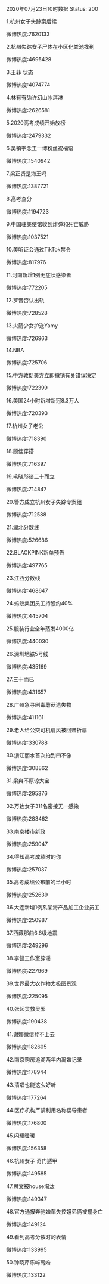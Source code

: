 2020年07月23日10时数据
Status: 200

1.杭州女子失踪案后续

微博热度:7620133

2.杭州失踪女子尸体在小区化粪池找到

微博热度:4695428

3.王菲 状态

微博热度:4074774

4.林有有舔许幻山冰淇淋

微博热度:2626581

5.2020高考成绩开始放榜

微博热度:2479332

6.吴镇宇念王一博粉丝祝福语

微博热度:1540942

7.梁正贤是海王吗

微博热度:1387721

8.高考查分

微博热度:1194723

9.中国驻美使馆收到炸弹和死亡威胁

微博热度:1037521

10.美听证会通过TikTok禁令

微博热度:817976

11.河南新增1例无症状感染者

微博热度:772205

12.罗晋否认出轨

微博热度:728528

13.火箭少女护送Yamy

微博热度:726963

14.NBA

微博热度:725706

15.中方敦促美方立即撤销有关错误决定

微博热度:722399

16.美国24小时新增新冠8.3万人

微博热度:720393

17.杭州女子老公

微博热度:718390

18.顾佳穿搭

微博热度:716397

19.毛晓彤谈三十而立

微博热度:714847

20.警方成立杭州女子失踪专案组

微博热度:712588

21.湖北分数线

微博热度:526686

22.BLACKPINK新单预告

微博热度:497765

23.江西分数线

微博热度:468647

24.蚂蚁集团员工持股约40%

微博热度:445704

25.服装行业全年蒸发4000亿

微博热度:440030

26.深圳地铁5号线

微博热度:435169

27.三十而已

微博热度:431657

28.广州急寻剧毒蘑菇遗失物

微博热度:411161

29.老人给公交司机扇风被回赠折扇

微博热度:330788

30.浙江丽水首次拍到四不像

微博热度:308862

31.梁爽不原谅大宝

微博热度:295376

32.万达女子311名密接无一感染

微博热度:283462

33.南京楼市新政

微博热度:259047

34.得知高考成绩时的你

微博热度:257037

35.高考成绩公布前的半小时

微博热度:252639

36.大连新增1例系某海产品加工企业员工

微博热度:250987

37.西藏那曲6.6级地震

微博热度:249296

38.李健工作室辟谣

微博热度:227969

39.世界最大农作物太极图景观

微博热度:225095

40.张起灵救吴邪

微博热度:190438

41.谢娜微信登不上去

微博热度:182605

42.南京购房追溯两年内离婚记录

微博热度:178944

43.清唱也能这么好听

微博热度:177264

44.医疗机构严禁利用名称误导患者

微博热度:176800

45.闪耀暖暖

微博热度:156358

46.杭州女子 奇门遁甲

微博热度:149585

47.思文被house淘汰

微博热度:149347

48.官方通报奔驰婚车失控姐弟俩被撞身亡

微博热度:149124

49.看到高考分数时的表情

微博热度:133995

50.钟晓芹陈屿离婚

微博热度:133122

